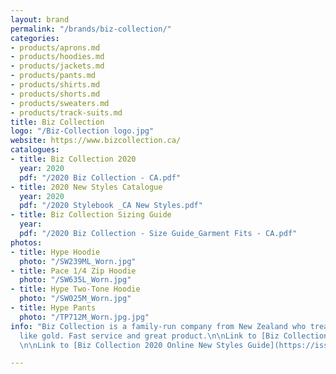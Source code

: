 ```yaml
---
layout: brand
permalink: "/brands/biz-collection/"
categories:
- products/aprons.md
- products/hoodies.md
- products/jackets.md
- products/pants.md
- products/shirts.md
- products/shorts.md
- products/sweaters.md
- products/track-suits.md
title: Biz Collection
logo: "/Biz-Collection logo.jpg"
website: https://www.bizcollection.ca/
catalogues:
- title: Biz Collection 2020
  year: 2020
  pdf: "/2020 Biz Collection - CA.pdf"
- title: 2020 New Styles Catalogue
  year: 2020
  pdf: "/2020 Stylebook _CA New Styles.pdf"
- title: Biz Collection Sizing Guide
  year: 
  pdf: "/2020 Biz Collection - Size Guide_Garment Fits - CA.pdf"
photos:
- title: Hype Hoodie
  photo: "/SW239ML_Worn.jpg"
- title: Pace 1/4 Zip Hoodie
  photo: "/SW635L_Worn.jpg"
- title: Hype Two-Tone Hoodie
  photo: "/SW025M_Worn.jpg"
- title: Hype Pants
  photo: "/TP712M_Worn.jpg.jpg"
info: "Biz Collection is a family-run company from New Zealand who treat their partners
  like gold. Fast service and great product.\n\nLink to [Biz Collection Online Catalogue](https://issuu.com/fashionbiznz/docs/2020_biz_collection_-_ca?fr=sZTUzZDg2NjQ3)
  \n\nLink to [Biz Collection 2020 Online New Styles Guide](https://issuu.com/fashionbiznz/docs/2020_stylebook__ca_new_styles?fr=sZmNmYjg2NjQ3) "

---
```

